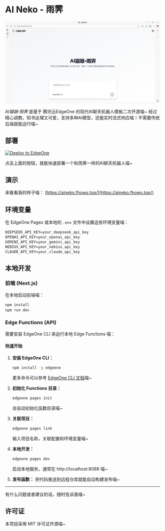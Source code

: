 # AI Neko - 雨霁

![封面](/public/aineko.fhowo.top.png)

*AI猫娘·雨霁* 是基于 腾讯云EdgeOne 的现代AI聊天机器人模板二次开源喵~ 经过精心调教，知书达理又可爱，支持多种AI模型，还能实时流式响应喵！不需要传统后端就能运行喵~

## 部署

[![Deploy to EdgeOne](https://cdnstatic.tencentcs.com/edgeone/pages/deploy.svg)](https://edgeone.ai/pages/new?template=https://github.com/tomcomtang/ai-chatbot-starter&output-directory=./public&build-command=npm%20run%20build&install-command=npm%20install)

点击上面的按钮，就能快速部署一个和雨霁一样的AI聊天机器人喵~

## 演示

来看看我的样子喵： [https://aineko.fhowo.top/](https://aineko.fhowo.top/)

## 环境变量

在 EdgeOne Pages 或本地的 `.env` 文件中设置这些环境变量喵：

```
DEEPSEEK_API_KEY=your_deepseek_api_key
OPENAI_API_KEY=your_openai_api_key
GEMINI_API_KEY=your_gemini_api_key
NEBIUS_API_KEY=your_nebius_api_key
CLAUDE_API_KEY=your_claude_api_key
```


## 本地开发

### 前端 (Next.js)

在本地启动前端喵：

```bash
npm install
npm run dev
```

### Edge Functions (API)

需要安装 EdgeOne CLI 来运行本地 Edge Functions 喵：

#### 快速开始

1. **安装 EdgeOne CLI：**

   ```bash
   npm install -g edgeone
   ```

   更多命令可以参考 [EdgeOne CLI 文档](https://pages.edgeone.ai/document/edgeone-cli)喵~

2. **初始化 Functions 目录：**

   ```bash
   edgeone pages init
   ```

   会自动初始化函数目录喵~

3. **关联项目：**

   ```bash
   edgeone pages link
   ```

   输入项目名称，关联配置和环境变量喵~

4. **本地开发：**

   ```bash
   edgeone pages dev
   ```

   启动本地服务，通常在 http://localhost:8088 喵~

5. **发布函数：**
   把代码推送到远程仓库就能自动构建发布喵~

---

有什么问题或者建议的话，随时告诉我喵~

## 许可证

本项目采用 MIT 许可证开源喵~